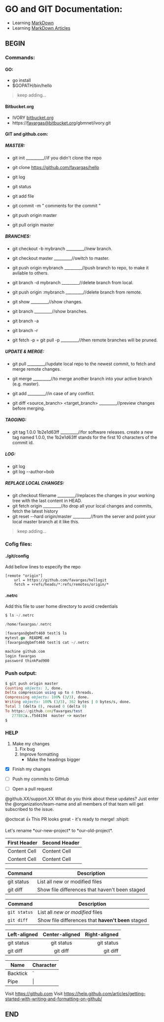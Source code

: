 # GO and GIT Documentation:


* Learning [MarkDown](https://help.github.com/articles/basic-writing-and-formatting-syntax/)
* Learning [MarkDown Articles](https://help.github.com/articles)

## **BEGIN**

### Commands:

#### GO:

* go install
* $GOPATH/bin/hello

> keep adding...

#### Bitbucket.org 

* IVORY [bitbucket.org](https://bitbucket.org/gbmnet/ivory)
* https://favargas@bitbucket.org/gbmnet/ivory.git






#### GIT and github.com:

##### MASTER:

* git init  _________//if you didn't clone the repo

* git clone https://github.com/favargas/hello

* git log
* git status
* git add file
* git commit -m " comments for the commit "
* git push origin master
* git pull origin master

##### BRANCHES:

* git checkout -b mybranch  _________//new branch.
* git checkout master       _________//switch to master.
* git push origin mybranch  _________//push branch to repo, to make it avilable to others.
* git branch -d mybranch    _________//delete branch from local.
* git push origin :mybranch	_________//delete branch from remote.

* git show		_________//show changes. 
* git branch		_________//show branches.
* git branch -a
* git branch -r

* git fetch -p = git pull -p  _________//then remote branches will be pruned.



##### UPDATE & MERGE:

* git pull		_________//update local repo to the newest commit, to fetch and merge remote changes.
* git merge <branch>	_________//to merge another branch into your active branch (e.g. master).

* git add <filename>	_________//in case of any conflict.

* git diff <source_branch> <target_branch> 	_________//preview changes before merging.

##### TAGGING:

* git tag 1.0.0 1b2e1d63ff	_________//for software releases. create a new tag named 1.0.0, the 1b2e1d63ff stands for the first 10 characters of the commit id.


##### LOG:

* git log
* git log --author=bob


##### REPLACE LOCAL CHANGES:

* git checkout filename			_________//replaces the changes in your working tree with the last content in HEAD.
* git fetch origin  			_________//to drop all your local changes and commits, fetch the latest history 
* git reset --hard origin/master	_________//from the server and point your local master branch at it like this.


> keep adding...


### Cofig files:

#### ./git/config 

Add bellow lines to especify the repo
```    
[remote "origin"]
    url = https://github.com/favargas/hellogit
    fetch = +refs/heads/*:refs/remotes/origin/*
```


#### .netrc 

Add this file to user home directory to avoid credentials

```go
$ ls ~/.netrc 

/home/favargas/.netrc

[favargas@gbmft460 test]$ ls
mytest.go  README.md
[favargas@gbmft460 test]$ cat ~/.netrc 

machine github.com
login favargas 
password thinkPad900 
```


### Push output:

```ruby
$ git push origin master
Counting objects: 3, done.
Delta compression using up to 4 threads.
Compressing objects: 100% (3/3), done.
Writing objects: 100% (3/3), 362 bytes | 0 bytes/s, done.
Total 3 (delta 0), reused 0 (delta 0)
To https://github.com/favargas/test
   277882a..f5d4194  master -> master
$
```


### **HELP**

1. Make my changes
    1. Fix bug
    2. Improve formatting
        - Make the headings bigger


- [x] Finish my changes
- [ ] Push my commits to GitHub
- [ ] Open a pull request


@github.XX/support.XX What do you think about these updates? Just enter the @organization/team-name and all members of that team will get subscribed to the issue.

@octocat :+1: This PR looks great - it's ready to merge! :shipit:


Let's rename \*our-new-project\* to \*our-old-project\*.


| First Header  | Second Header |
| ------------- | ------------- |
| Content Cell  | Content Cell  |
| Content Cell  | Content Cell  |


| Command | Description |
| --- | --- |
| git status | List all new or modified files |
| git diff | Show file differences that haven't been staged |



| Command | Description |
| --- | --- |
| `git status` | List all *new or modified* files |
| `git diff` | Show file differences that **haven't been** staged |


| Left-aligned | Center-aligned | Right-aligned |
| :---         |     :---:      |          ---: |
| git status   | git status     | git status    |
| git diff     | git diff       | git diff      |


| Name     | Character |
| ---      | ---       |
| Backtick | `         |
| Pipe     | \|        |


Visit https://github.com
Visit https://help.github.com/articles/getting-started-with-writing-and-formatting-on-github/




## **END**
 
